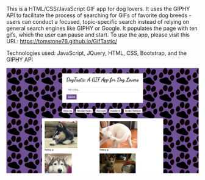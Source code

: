 This is a HTML/CSS/JavaScript GIF app for dog lovers. It uses the GIPHY API to facilitate the process of searching for GIFs of favorite dog breeds - users can conduct a focused, topic-specific search instead of relying on general search engines like GIPHY or Google. It populates the page with ten gifs, which the user can pause and start. To use the app, please visit this URL: https://tomstone76.github.io/GifTastic/

Technologies used:
JavaScript, 
JQuery, 
HTML, 
CSS, 
Bootstrap, and the 
GIPHY API

![Screenshot](assets/gifs.png)